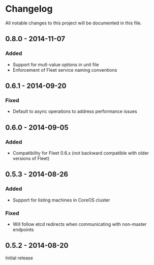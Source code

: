 # Changelog
All notable changes to this project will be documented in this file.

0.8.0 - 2014-11-07
------------------

### Added
- Support for mutl-value options in unit file
- Enforcement of Fleet service naming conventions

0.6.1 - 2014-09-20
------------------

### Fixed
- Default to async operations to address performance issues

0.6.0 - 2014-09-05
------------------

### Added
- Compatibility for Fleet 0.6.x (not backward compatible with older versions of Fleet)

0.5.3 - 2014-08-26
------------------

### Added
- Support for listing machines in CoreOS cluster

### Fixed
- Will follow etcd redirects when communicating with non-master endpoints

0.5.2 - 2014-08-20
------------------

Initial release
